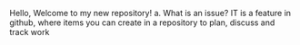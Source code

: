Hello, Welcome to my new repository!
a. What is an issue?
IT is a feature in github, where items you can create in a repository to plan, discuss and track work